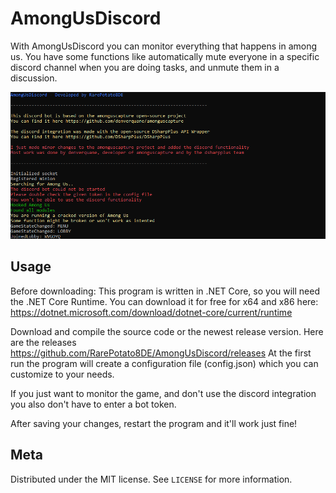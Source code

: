 # AmongUsDiscord

With AmongUsDiscord you can monitor everything that happens in among us.
You have some functions like automatically mute everyone in a specific discord
channel when you are doing tasks, and unmute them in a discussion.

![](header.png)

## Usage

Before downloading:
This program is written in .NET Core, so you will need the .NET Core Runtime.
You can download it for free for x64 and x86 here:
https://dotnet.microsoft.com/download/dotnet-core/current/runtime

Download and compile the source code or the newest release version.
Here are the releases https://github.com/RarePotato8DE/AmongUsDiscord/releases
At the first run the program will create a configuration file (config.json)
which you can customize to your needs.

If you just want to monitor the game, and don't use the discord integration
you also don't have to enter a bot token.

After saving your changes, restart the program and it'll work just fine!

## Meta

Distributed under the MIT license. See ``LICENSE`` for more information.
